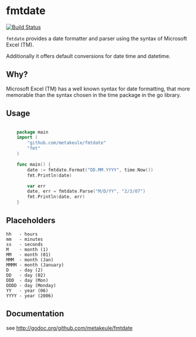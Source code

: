 fmtdate
=======

[![Build Status](https://secure.travis-ci.org/metakeule/fmtdate.png)](http://travis-ci.org/metakeule/fmtdate)

`fmtdate` provides a date formatter and parser using the syntax of Microsoft Excel (TM). 

Additionally it offers default conversions for date time and datetime.

Why?
----

Microsoft Excel (TM) has a well known syntax for date formatting, that more 
memorable than the syntax chosen in the time package in the go library.

Usage
-----

```go

	package main
	import (
		"github.com/metakeule/fmtdate"
		"fmt"
	)

	func main() {
		date := fmtdate.Format("DD.MM.YYYY", time.Now())
		fmt.Println(date)

		var err
		date, err = fmtdate.Parse("M/D/YY", "2/3/07")
		fmt.Println(date, err)
	}

```

Placeholders
------------

	hh   - hours
	mm   - minutes
	ss   - seconds
	M    - month (1)
	MM   - month (01)
	MMM  - month (Jan)
	MMMM - month (January)
	D    - day (2)
	DD   - day (02)
	DDD  - day (Mon)
	DDDD - day (Monday)
	YY   - year (06)
	YYYY - year (2006)

Documentation
-------------

see http://godoc.org/github.com/metakeule/fmtdate